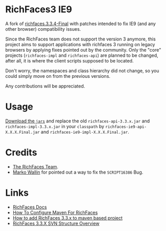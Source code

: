 RichFaces3 IE9
=============

A fork of [richfaces.3.3.4-Final](http://anonsvn.jboss.org/repos/richfaces/branches/community/release-3.3.4/) with patches intended to fix IE9 (and any other browser) compatibility issues.

Since the RichFaces team does not support the version 3 anymore, this project aims to support applications with richfaces 3 running on legacy browsers by applying fixes pointed out by the community. Only the "core" projects (`richfaces-impl` and `richfaces-api`) are planned to be changed, after all, it is where the client scripts supposed to be located.

Don't worry, the namespaces and class hierarchy did not change, so you could simply move on from the previous versions.

Any contributions will be appreciated.

Usage
=====

[Download the `jars`](https://github.com/ricardozanini/richfaces-ie9/releases) and replace the old `richfaces-api-3.3.x.jar` and `richfaces-impl-3.3.x.jar` in your `classpath` by  `richfaces-ie9-api-X.X.X.Final.jar` and `richfaces-ie9-impl-X.X.X.Final.jar`. 

Credits
=======

* [The RichFaces Team](http://richfaces.jboss.org/community).
* [Marko Wallin](http://ruleoftech.com) for pointed out a way to fix the `SCRIPT16386` Bug.

Links
=====

* [RichFaces Docs](http://docs.jboss.org/richfaces/latest_3_3_X/en/devguide/html/)
* [How To Configure Maven For RichFaces](https://developer.jboss.org/wiki/HowToConfigureMavenForRichFaces)
* [How to add RichFaces 3.3.x to maven based project](https://developer.jboss.org/wiki/HowToAddRichFaces33xToMavenBasedProject)
* [RichFaces 3.3.X SVN Structure Overview](https://developer.jboss.org/wiki/RichFaces33XSVNStructureOverview)